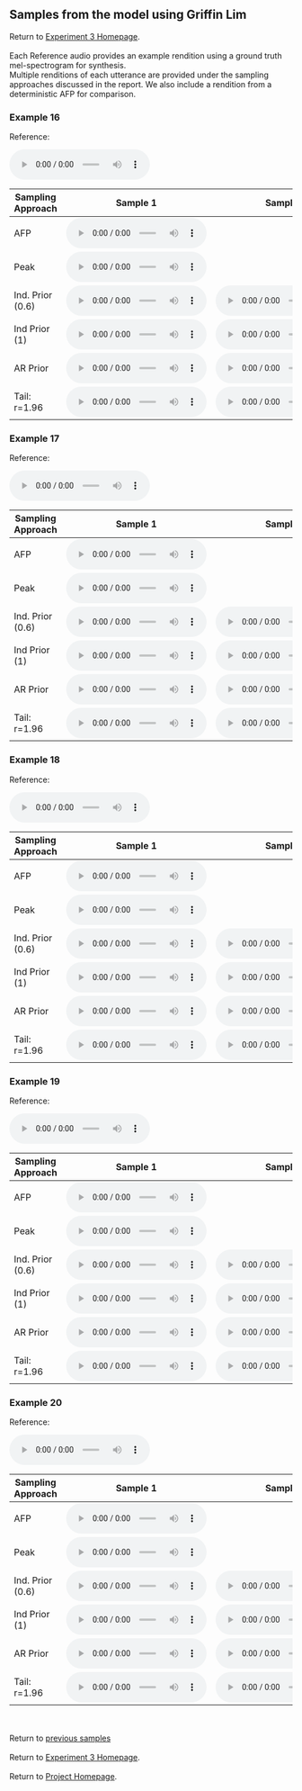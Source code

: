 <!-- exp 1a -->

## Samples from the model using Griffin Lim

Return to [Experiment 3 Homepage](https://ljlj9.github.io/mscproject/experiment_3_test.html).
<br><br>
Each Reference audio provides an example rendition using a ground truth mel-spectrogram for synthesis.
<br>
Multiple renditions of each utterance are provided under the sampling approaches discussed in the report.
We also include a rendition from a deterministic AFP for comparison.
### Example 16

Reference:        
<p><audio src="Experiment3/Example16/reference.wav" controls style="width: 250px;"></audio></p>

| Sampling Approach | Sample 1 | Sample 2 | Sample 3 | Sample 4 | Sample 5 |
| --- | --- | --- | --- | --- | --- |
| AFP | <audio src="afp_web_samples/Example16.wav" controls style="width: 250px;"></audio> | | | | |
| Peak  | <audio src="Experiment3/Example16/peak/sample_1.wav" controls style="width: 250px;"></audio> | | | | |
| Ind. Prior (0.6) | <audio src="Experiment3/Example16/scaled06/sample_1.wav" controls style="width: 250px;"></audio> | <audio src="Experiment3/Example16/scaled06/sample_2.wav" controls style="width: 250px;"></audio> | <audio src="Experiment3/Example16/scaled06/sample_3.wav" controls style="width: 250px;"></audio> | <audio src="Experiment3/Example16/scaled06/sample_4.wav" controls style="width: 250px;"></audio> | <audio src="Experiment3/Example16/scaled06/sample_5.wav" controls style="width: 250px;"></audio> |
| Ind Prior (1) | <audio src="Experiment3/Example16/prior/sample_1.wav" controls style="width: 250px;"></audio> | <audio src="Experiment3/Example16/prior/sample_2.wav" controls style="width: 250px;"></audio> | <audio src="Experiment3/Example16/prior/sample_3.wav" controls style="width: 250px;"></audio> | <audio src="Experiment3/Example16/prior/sample_4.wav" controls style="width: 250px;"></audio> | <audio src="Experiment3/Example16/prior/sample_5.wav" controls style="width: 250px;"></audio> |
| AR Prior | <audio src="Experiment3/Example16/ar_prior/sample_1.wav" controls style="width: 250px;"></audio> | <audio src="Experiment3/Example16/ar_prior/sample_2.wav" controls style="width: 250px;"></audio> | <audio src="Experiment3/Example16/ar_prior/sample_3.wav" controls style="width: 250px;"></audio> | <audio src="Experiment3/Example16/ar_prior/sample_4.wav" controls style="width: 250px;"></audio> | <audio src="Experiment3/Example16/ar_prior/sample_5.wav" controls style="width: 250px;"></audio> |
| Tail: r=1.96 | <audio src="Experiment3/Example16/tail2/sample_1.wav" controls style="width: 250px;"></audio> | <audio src="Experiment3/Example16/tail2/sample_2.wav" controls style="width: 250px;"></audio> | <audio src="Experiment3/Example16/tail2/sample_3.wav" controls style="width: 250px;"></audio> | <audio src="Experiment3/Example16/tail2/sample_4.wav" controls style="width: 250px;"></audio> | <audio src="Experiment3/Example16/tail2/sample_5.wav" controls style="width: 250px;"></audio> |

### Example 17

Reference:          
<p><audio src="Experiment3/Example17/reference.wav" controls style="width: 250px;"></audio></p>

| Sampling Approach | Sample 1 | Sample 2 | Sample 3 | Sample 4 | Sample 5 |
| --- | --- | --- | --- | --- | --- |
| AFP | <audio src="afp_web_samples/Example17.wav" controls style="width: 250px;"></audio> | | | | |
| Peak  | <audio src="Experiment3/Example17/peak/sample_1.wav" controls style="width: 250px;"></audio> | | | | |
| Ind. Prior (0.6) | <audio src="Experiment3/Example17/scaled06/sample_1.wav" controls style="width: 250px;"></audio> | <audio src="Experiment3/Example17/scaled06/sample_2.wav" controls style="width: 250px;"></audio> | <audio src="Experiment3/Example17/scaled06/sample_3.wav" controls style="width: 250px;"></audio> | <audio src="Experiment3/Example17/scaled06/sample_4.wav" controls style="width: 250px;"></audio> | <audio src="Experiment3/Example17/scaled06/sample_5.wav" controls style="width: 250px;"></audio> |
| Ind Prior (1) | <audio src="Experiment3/Example17/prior/sample_1.wav" controls style="width: 250px;"></audio> | <audio src="Experiment3/Example17/prior/sample_2.wav" controls style="width: 250px;"></audio> | <audio src="Experiment3/Example17/prior/sample_3.wav" controls style="width: 250px;"></audio> | <audio src="Experiment3/Example17/prior/sample_4.wav" controls style="width: 250px;"></audio> | <audio src="Experiment3/Example17/prior/sample_5.wav" controls style="width: 250px;"></audio> |
| AR Prior | <audio src="Experiment3/Example17/ar_prior/sample_1.wav" controls style="width: 250px;"></audio> | <audio src="Experiment3/Example17/ar_prior/sample_2.wav" controls style="width: 250px;"></audio> | <audio src="Experiment3/Example17/ar_prior/sample_3.wav" controls style="width: 250px;"></audio> | <audio src="Experiment3/Example17/ar_prior/sample_4.wav" controls style="width: 250px;"></audio> | <audio src="Experiment3/Example17/ar_prior/sample_5.wav" controls style="width: 250px;"></audio> |
| Tail: r=1.96 | <audio src="Experiment3/Example17/tail2/sample_1.wav" controls style="width: 250px;"></audio> | <audio src="Experiment3/Example17/tail2/sample_2.wav" controls style="width: 250px;"></audio> | <audio src="Experiment3/Example17/tail2/sample_3.wav" controls style="width: 250px;"></audio> | <audio src="Experiment3/Example17/tail2/sample_4.wav" controls style="width: 250px;"></audio> | <audio src="Experiment3/Example17/tail2/sample_5.wav" controls style="width: 250px;"></audio> |

### Example 18

Reference:          
<p><audio src="Experiment3/Example18/reference.wav" controls style="width: 250px;"></audio></p>

| Sampling Approach | Sample 1 | Sample 2 | Sample 3 | Sample 4 | Sample 5 |
| --- | --- | --- | --- | --- | --- |
| AFP | <audio src="afp_web_samples/Example18.wav" controls style="width: 250px;"></audio> | | | | |
| Peak  | <audio src="Experiment3/Example18/peak/sample_1.wav" controls style="width: 250px;"></audio> | | | | |
| Ind. Prior (0.6) | <audio src="Experiment3/Example18/scaled06/sample_1.wav" controls style="width: 250px;"></audio> | <audio src="Experiment3/Example18/scaled06/sample_2.wav" controls style="width: 250px;"></audio> | <audio src="Experiment3/Example18/scaled06/sample_3.wav" controls style="width: 250px;"></audio> | <audio src="Experiment3/Example18/scaled06/sample_4.wav" controls style="width: 250px;"></audio> | <audio src="Experiment3/Example18/scaled06/sample_5.wav" controls style="width: 250px;"></audio> |
| Ind Prior (1) | <audio src="Experiment3/Example18/prior/sample_1.wav" controls style="width: 250px;"></audio> | <audio src="Experiment3/Example18/prior/sample_2.wav" controls style="width: 250px;"></audio> | <audio src="Experiment3/Example18/prior/sample_3.wav" controls style="width: 250px;"></audio> | <audio src="Experiment3/Example18/prior/sample_4.wav" controls style="width: 250px;"></audio> | <audio src="Experiment3/Example18/prior/sample_5.wav" controls style="width: 250px;"></audio> |
| AR Prior | <audio src="Experiment3/Example18/ar_prior/sample_1.wav" controls style="width: 250px;"></audio> | <audio src="Experiment3/Example18/ar_prior/sample_2.wav" controls style="width: 250px;"></audio> | <audio src="Experiment3/Example18/ar_prior/sample_3.wav" controls style="width: 250px;"></audio> | <audio src="Experiment3/Example18/ar_prior/sample_4.wav" controls style="width: 250px;"></audio> | <audio src="Experiment3/Example18/ar_prior/sample_5.wav" controls style="width: 250px;"></audio> |
| Tail: r=1.96 | <audio src="Experiment3/Example18/tail2/sample_1.wav" controls style="width: 250px;"></audio> | <audio src="Experiment3/Example18/tail2/sample_2.wav" controls style="width: 250px;"></audio> | <audio src="Experiment3/Example18/tail2/sample_3.wav" controls style="width: 250px;"></audio> | <audio src="Experiment3/Example18/tail2/sample_4.wav" controls style="width: 250px;"></audio> | <audio src="Experiment3/Example18/tail2/sample_5.wav" controls style="width: 250px;"></audio> |

### Example 19

Reference:          
<p><audio src="Experiment3/Example19/reference.wav" controls style="width: 250px;"></audio></p>

| Sampling Approach | Sample 1 | Sample 2 | Sample 3 | Sample 4 | Sample 5 |
| --- | --- | --- | --- | --- | --- |
| AFP | <audio src="afp_web_samples/Example19.wav" controls style="width: 250px;"></audio> | | | | |
| Peak  | <audio src="Experiment3/Example19/peak/sample_1.wav" controls style="width: 250px;"></audio> | | | | |
| Ind. Prior (0.6) | <audio src="Experiment3/Example19/scaled06/sample_1.wav" controls style="width: 250px;"></audio> | <audio src="Experiment3/Example19/scaled06/sample_2.wav" controls style="width: 250px;"></audio> | <audio src="Experiment3/Example19/scaled06/sample_3.wav" controls style="width: 250px;"></audio> | <audio src="Experiment3/Example19/scaled06/sample_4.wav" controls style="width: 250px;"></audio> | <audio src="Experiment3/Example19/scaled06/sample_5.wav" controls style="width: 250px;"></audio> |
| Ind Prior (1) | <audio src="Experiment3/Example19/prior/sample_1.wav" controls style="width: 250px;"></audio> | <audio src="Experiment3/Example19/prior/sample_2.wav" controls style="width: 250px;"></audio> | <audio src="Experiment3/Example19/prior/sample_3.wav" controls style="width: 250px;"></audio> | <audio src="Experiment3/Example19/prior/sample_4.wav" controls style="width: 250px;"></audio> | <audio src="Experiment3/Example19/prior/sample_5.wav" controls style="width: 250px;"></audio> |
| AR Prior | <audio src="Experiment3/Example19/ar_prior/sample_1.wav" controls style="width: 250px;"></audio> | <audio src="Experiment3/Example19/ar_prior/sample_2.wav" controls style="width: 250px;"></audio> | <audio src="Experiment3/Example19/ar_prior/sample_3.wav" controls style="width: 250px;"></audio> | <audio src="Experiment3/Example19/ar_prior/sample_4.wav" controls style="width: 250px;"></audio> | <audio src="Experiment3/Example19/ar_prior/sample_5.wav" controls style="width: 250px;"></audio> |
| Tail: r=1.96 | <audio src="Experiment3/Example19/tail2/sample_1.wav" controls style="width: 250px;"></audio> | <audio src="Experiment3/Example19/tail2/sample_2.wav" controls style="width: 250px;"></audio> | <audio src="Experiment3/Example19/tail2/sample_3.wav" controls style="width: 250px;"></audio> | <audio src="Experiment3/Example19/tail2/sample_4.wav" controls style="width: 250px;"></audio> | <audio src="Experiment3/Example19/tail2/sample_5.wav" controls style="width: 250px;"></audio> |

### Example 20

Reference:          
<p><audio src="Experiment3/Example20/reference.wav" controls style="width: 250px;"></audio></p>

| Sampling Approach | Sample 1 | Sample 2 | Sample 3 | Sample 4 | Sample 5 |
| --- | --- | --- | --- | --- | --- |
| AFP | <audio src="afp_web_samples/Example20.wav" controls style="width: 250px;"></audio> | | | | |
| Peak  | <audio src="Experiment3/Example20/peak/sample_1.wav" controls style="width: 250px;"></audio> | | | | |
| Ind. Prior (0.6) | <audio src="Experiment3/Example20/scaled06/sample_1.wav" controls style="width: 250px;"></audio> | <audio src="Experiment3/Example20/scaled06/sample_2.wav" controls style="width: 250px;"></audio> | <audio src="Experiment3/Example20/scaled06/sample_3.wav" controls style="width: 250px;"></audio> | <audio src="Experiment3/Example20/scaled06/sample_4.wav" controls style="width: 250px;"></audio> | <audio src="Experiment3/Example20/scaled06/sample_5.wav" controls style="width: 250px;"></audio> |
| Ind Prior (1) | <audio src="Experiment3/Example20/prior/sample_1.wav" controls style="width: 250px;"></audio> | <audio src="Experiment3/Example20/prior/sample_2.wav" controls style="width: 250px;"></audio> | <audio src="Experiment3/Example20/prior/sample_3.wav" controls style="width: 250px;"></audio> | <audio src="Experiment3/Example20/prior/sample_4.wav" controls style="width: 250px;"></audio> | <audio src="Experiment3/Example20/prior/sample_5.wav" controls style="width: 250px;"></audio> |
| AR Prior | <audio src="Experiment3/Example20/ar_prior/sample_1.wav" controls style="width: 250px;"></audio> | <audio src="Experiment3/Example20/ar_prior/sample_2.wav" controls style="width: 250px;"></audio> | <audio src="Experiment3/Example20/ar_prior/sample_3.wav" controls style="width: 250px;"></audio> | <audio src="Experiment3/Example20/ar_prior/sample_4.wav" controls style="width: 250px;"></audio> | <audio src="Experiment3/Example20/ar_prior/sample_5.wav" controls style="width: 250px;"></audio> |
| Tail: r=1.96 | <audio src="Experiment3/Example20/tail2/sample_1.wav" controls style="width: 250px;"></audio> | <audio src="Experiment3/Example20/tail2/sample_2.wav" controls style="width: 250px;"></audio> | <audio src="Experiment3/Example20/tail2/sample_3.wav" controls style="width: 250px;"></audio> | <audio src="Experiment3/Example20/tail2/sample_4.wav" controls style="width: 250px;"></audio> | <audio src="Experiment3/Example20/tail2/sample_5.wav" controls style="width: 250px;"></audio> |



<br><br>
Return to [previous samples](https://ljlj9.github.io/mscproject/experiment_3_iii.html)
<br><br>
Return to [Experiment 3 Homepage](https://ljlj9.github.io/mscproject/experiment_3_test.html).
<br><br>
Return to [Project Homepage](https://ljlj9.github.io/mscproject/index.html).
